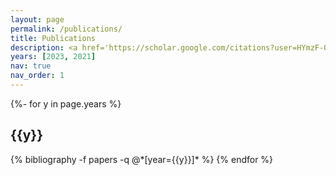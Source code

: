 ```yaml
---
layout: page
permalink: /publications/
title: Publications
description: <a href='https://scholar.google.com/citations?user=HYmzF-QAAAAJ'><u>Google Scholar</u></a>
years: [2023, 2021]
nav: true
nav_order: 1
---
```

<!-- _pages/publications.md -->
<div class="publications">

{%- for y in page.years %}
  <h2 class="year">{{y}}</h2>
  {% bibliography -f papers -q @*[year={{y}}]* %}
{% endfor %}

</div>
